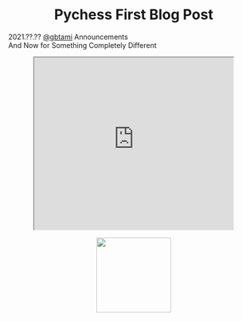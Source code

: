 <h1 align="center">Pychess First Blog Post</h1>

<div class="meta-headline">
    <div class= "meta">
        <span class="text">2021.??.??</span>
        <span class="text"><a href="/@/gbtami">@gbtami</a></span>
        <span class="text">Announcements</span>
    </div>
    <div class= "headline">
    And Now for Something Completely Different
    </div>
</div>

<p align="center">
  <iframe src="https://www.pychess.org/embed/qCE37xXH?ply=26" width=400 height=345 scrolling="no"></iframe>
</p>

<p align="center">
  <img src="https://github.com/gbtami/pychess-variants/blob/master/static/images/pychess_knight_and_peon.svg" width="150" height="150">
</p>
